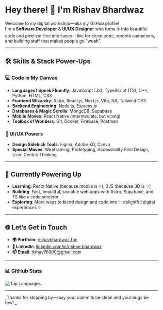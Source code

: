 # Hey there! 👋 I'm Rishav Bhardwaz

Welcome to my digital workshop—aka my GitHub profile!  
I'm a **Software Developer** & **UI/UX Designer** who turns ☕ into beautiful code and pixel-perfect interfaces. I live for clean code, smooth animations, and building stuff that makes people go "woah".

---

## 🛠️ Skills & Stack Power-Ups

### 💻 Code is My Canvas
- **Languages I Speak Fluently**: JavaScript (JS), TypeScript (TS), C++, Python, HTML, CSS
- **Frontend Wizardry**: Astro, React.js, Next.js, Vite, NX, Tailwind CSS
- **Backend Engineering**: Node.js, Express.js
- **Databases & Magic Scrolls**: MongoDB, Supabase 
- **Mobile Moves**: React Native (intermediate, but vibing)
- **Toolbox of Wonders**: Git, Docker, Firebase, Postman

### 🎨 UI/UX Powers
- **Design Sidekick Tools**: Figma, Adobe XD, Canva
- **Special Moves**: Wireframing, Prototyping, Accessibility First Design, User-Centric Thinking

---

## 🚀 Currently Powering Up

- **Learning**: React Native (because mobile is 🔥), 3JS (because 3D is ✨)
- **Building**: Fast, beautiful, scalable web apps with Astro, Supabase, and TS like a code sorcerer
- **Exploring**: More ways to blend design and code into ✨ delightful digital experiences ✨

---

## 🌐 Let’s Get in Touch

- **🌍 Portfolio**: [rishavbhardwaz.fun](https://rishavbhardwaz.fun)
- **🔗 LinkedIn**: [linkedin.com/in/rishav-bhardwaz](https://linkedin.com/in/rishavbhardwaz)
- **📫 Email**: rishav76000@gmail.com

---

### 📊 GitHub Stats

![Top Languages](https://github-readme-stats.vercel.app/api/top-langs/?username=rishav-bhardwaz&layout=compact&theme=radical)

---

_Thanks for stopping by—may your commits be clean and your bugs be few! _
